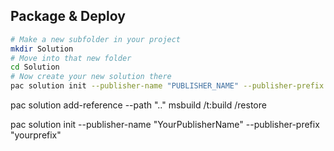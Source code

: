 

## Package & Deploy

```bash
# Make a new subfolder in your project
mkdir Solution
# Move into that new folder
cd Solution
# Now create your new solution there
pac solution init --publisher-name "PUBLISHER_NAME" --publisher-prefix "YOUR_PREFIX"
```

pac solution add-reference --path "..\"
msbuild /t:build /restore


pac solution init --publisher-name "YourPublisherName" --publisher-prefix "yourprefix"